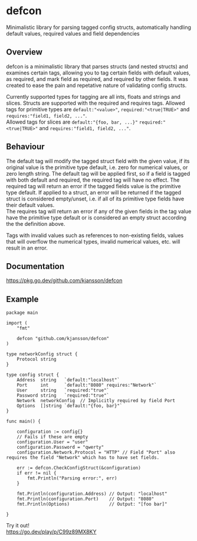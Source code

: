 # defcon
Minimalistic library for parsing tagged config structs, automatically handling default values, required values and field dependencies

## Overview
defcon is a minimalistic library that parses structs (and nested structs) and examines certain tags, allowing you to tag certain fields with default values, as required, and mark field as required, and required by other fields. It was created to ease the pain and repetative nature of validating config structs.  

Currently supported types for tagging are all ints, floats and strings and slices. Structs are supported with the required and requires tags.
Allowed tags for primitive types are `default:"<value>"`, `required:"<true|TRUE>"` and `requires:"field1, field2, ..."`.  
Allowed tags for slices are `default:"{foo, bar, ...}"` `required:"<true|TRUE>"` and `requires:"field1, field2, ..."`.  


## Behaviour
The default tag will modify the tagged struct field with the given value, if its original value is the primitive type default, i.e. zero for numerical values, or zero length string.
The default tag will be applied first, so if a field is tagged with both default and required, the required tag will have no effect.
The required tag will return an error if the tagged fields value is the primitive type default. If applied to a struct, an error will be returned if the tagged struct is considered empty/unset, i.e. if all of its primitive type fields have their default values.  
The requires tag will return an error if any of the given fields in the tag value have the primitive type default or is considered an empty struct according the the definition above.  

Tags with invalid values such as references to non-existing fields, values that will overflow the numerical types, invalid numerical values, etc. will result in an error.

## Documentation
https://pkg.go.dev/github.com/kjansson/defcon

## Example

```
package main

import (
	"fmt"

	defcon "github.com/kjansson/defcon"
)

type networkConfig struct {
	Protocol string
}

type config struct {
	Address  string   `default:"localhost"`
	Port     int      `default:"8080" requires:"Network"`
	User     string   `required:"true"`
	Password string   `required:"true"`
	Network  networkConfig	// Implicitly required by field Port
	Options  []string `default:"{foo, bar}"`
}

func main() {

	configuration := config{}
	// Fails if these are empty
	configuration.User = "user"
	configuration.Password = "qwerty"
	configuration.Network.Protocol = "HTTP"	// Field "Port" also requires the field "Network" which has to have set fields. 

	err := defcon.CheckConfigStruct(&configuration)
	if err != nil {
		fmt.Println("Parsing error:", err)
	}

	fmt.Println(configuration.Address) // Output: "localhost"
	fmt.Println(configuration.Port)    // Output: "8080"
	fmt.Println(Options)			   // Output: "[foo bar]"

}
```

Try it out!  
https://go.dev/play/p/C99z89MX8KY